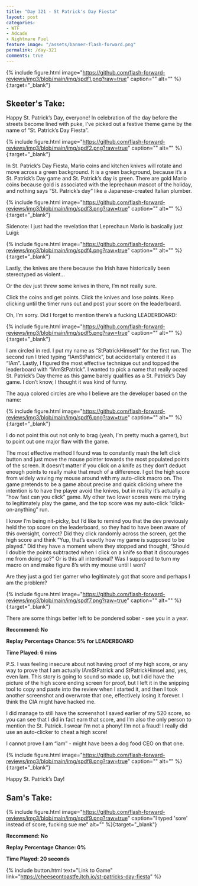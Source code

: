 ```yaml
---
title: "Day 321 - St Patrick's Day Fiesta"
layout: post
categories:
- WTF
- Adcade
- Nightmare Fuel
feature_image: "/assets/banner-flash-forward.png"
permalink: /day-321
comments: true
---
```


{% include figure.html image="https://github.com/flash-forward-reviews/img3/blob/main/img/spdf1.png?raw=true" caption="" alt="" %}{:target="_blank"}
 
## Skeeter's Take:

Happy St. Patrick’s Day, everyone! In celebration of the day before the streets become lined with puke, I’ve picked out a festive theme game by the name of “St. Patrick’s Day Fiesta”. 

{% include figure.html image="https://github.com/flash-forward-reviews/img3/blob/main/img/spdf2.png?raw=true" caption="" alt="" %}{:target="_blank"}

In St. Patrick’s Day Fiesta, Mario coins and kitchen knives will rotate and move across a green background. It is a green background, because it’s a St. Patrick’s Day game and St. Patrick’s day is green. There are gold Mario coins because gold is associated with the leprechaun mascot of the holiday, and nothing says “St. Patrick’s day” like a Japanese-created Italian plumber. 

{% include figure.html image="https://github.com/flash-forward-reviews/img3/blob/main/img/spdf3.png?raw=true" caption="" alt="" %}{:target="_blank"}

Sidenote: I just had the revelation that Leprechaun Mario is basically just Luigi: 

{% include figure.html image="https://github.com/flash-forward-reviews/img3/blob/main/img/spdf4.png?raw=true" caption="" alt="" %}{:target="_blank"}

Lastly, the knives are there because the Irish have historically been stereotyped as violent… 

Or the dev just threw some knives in there, I’m not really sure. 

Click the coins and get points. Click the knives and lose points. Keep clicking until the timer runs out and post your score on the leaderboard.

Oh, I’m sorry. Did I forget to mention there’s a fucking LEADERBOARD: 

{% include figure.html image="https://github.com/flash-forward-reviews/img3/blob/main/img/spdf5.png?raw=true" caption="" alt="" %}{:target="_blank"}

I am circled in red. I put my name as “StPatrickHimself” for the first run. The second run I tried typing “IAmStPatrick”, but accidentally entered it as “IAm”. Lastly, I figured the most effective technique out and topped the leaderboard with “IAmStPatrick”. I wanted to pick a name that really oozed St. Patrick’s Day theme as this game barely qualifies as a St. Patrick’s Day game. I don’t know, I thought it was kind of funny. 

The aqua colored circles are who I believe are the developer based on the name: 

{% include figure.html image="https://github.com/flash-forward-reviews/img3/blob/main/img/spdf6.png?raw=true" caption="" alt="" %}{:target="_blank"}

I do not point this out not only to brag (yeah, I’m pretty much a gamer), but to point out one major flaw with the game. 

The most effective method I found was to constantly mash the left click button and just move the mouse pointer towards the most populated points of the screen. It doesn’t matter if you click on a knife as they don’t deduct enough points to really make that much of a difference. I got the high score from widely waving my mouse around with my auto-click macro on. The game pretends to be a game about precise and quick clicking where the intention is to have the player avoid the knives, but in reality it’s actually a “how fast can you click” game. My other two lower scores were me trying to legitimately play the game, and the top score was my auto-click “click-on-anything” run. 

I know I’m being nit-picky, but I’d like to remind you that the dev previously held the top score on the leaderboard, so they had to have been aware of this oversight, correct? Did they click randomly across the screen, get the high score and think “Yup, that’s exactly how my game is supposed to be played.” Did they have a moment where they stopped and thought, “Should I double the points subtracted when I click on a knife so that it discourages me from doing so?” Or is this all intentional? Was I supposed to turn my macro on and make figure 8’s with my mouse until I won? 

Are they just a god tier gamer who legitimately got that score and perhaps I am the problem? 

{% include figure.html image="https://github.com/flash-forward-reviews/img3/blob/main/img/spdf7.png?raw=true" caption="" alt="" %}{:target="_blank"}

There are some things better left to be pondered sober - see you in a year. 

**Recommend: No**

**Replay Percentage Chance: 5% for LEADERBOARD**

**Time Played: 6 mins**

P.S.
I was feeling insecure about not having proof of my high score, or any way to prove that I am actually IAmStPatrick and StPatrickHimsel and, yes, even Iam. This story is going to sound so made up, but I did have the picture of the high score ending screen for proof, but I left it in the snipping tool to copy and paste into the review when I started it, and then I took another screenshot and overwrote that one, effectively losing it forever. I think the CIA might have hacked me. 

I did manage to still have the screenshot I saved earlier of my 520 score, so you can see that I did in fact earn that score, and I’m also the only person to mention the St. Patrick. I swear I’m not a phony! I’m not a fraud! I really did use an auto-clicker to cheat a high score!

I cannot prove I am “iam” - might have been a dog food CEO on that one. 

{% include figure.html image="https://github.com/flash-forward-reviews/img3/blob/main/img/spdf8.png?raw=true" caption="" alt="" %}{:target="_blank"}

Happy St. Patrick’s Day!

## Sam's Take:

{% include figure.html image="https://github.com/flash-forward-reviews/img3/blob/main/img/spdf9.png?raw=true" caption="I typed 'sore' instead of score, fucking sue me" alt="" %}{:target="_blank"}

**Recommend: No**

**Replay Percentage Chance: 0%**

**Time Played: 20 seconds**

{% include button.html text="Link to Game" link="https://cheeseontoastfe.itch.io/st-patricks-day-fiesta" %}